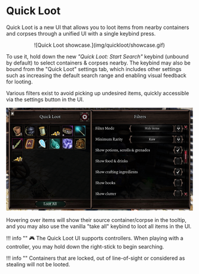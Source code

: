 # Quick Loot
Quick Loot is a new UI that allows you to loot items from nearby containers and corpses through a unified UI with a single keybind press.

<center>![Quick Loot showcase.](img/quickloot/showcase.gif)</center>

To use it, hold down the new *"Quick Loot: Start Search"* keybind (unbound by default) to select containers & corpses nearby. The keybind may also be bound from the "Quick Loot" settings tab, which includes other settings such as increasing the default search range and enabling visual feedback for looting.

Various filters exist to avoid picking up undesired items, quickly accessible via the settings button in the UI.

![Filter settings.](img/quickloot/filters.png)

Hovering over items will show their source container/corpse in the tooltip, and you may also use the vanilla "take all" keybind to loot all items in the UI.

!!! info ""
    🎮 The Quick Loot UI supports controllers. When playing with a controller, you may hold down the right-stick to begin searching.

!!! info ""
    Containers that are locked, out of line-of-sight or considered as stealing will not be looted.
